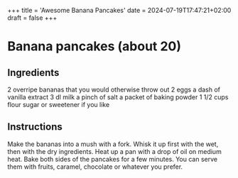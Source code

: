 +++
title = 'Awesome Banana Pancakes'
date = 2024-07-19T17:47:21+02:00
draft = false
+++

# Banana pancakes (about 20)

## Ingredients
2 overripe bananas that you would otherwise throw out
2 eggs
a dash of vanilla extract
3 dl milk
a pinch of salt
a packet of baking powder
1 1/2 cups flour
sugar or sweetener if you like

## Instructions
Make the bananas into a mush with a fork. Whisk it up first with the wet, then with the dry ingredients. Heat up a pan with a drop of oil on medium heat. Bake both sides of the pancakes for a few minutes. You can serve them with fruits, caramel, chocolate or whatever you prefer.